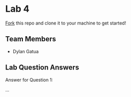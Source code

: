 # Lab 4
[Fork](https://docs.github.com/en/get-started/quickstart/fork-a-repo) this repo and clone it to your machine to get started!

## Team Members
- Dylan Gatua

## Lab Question Answers

Answer for Question 1: 

...
